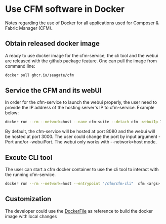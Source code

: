 # Use CFM software in Docker

Notes regarding the use of Docker for all applications used for Composer & Fabric Manager (CFM).

## Obtain released docker image

A ready to use docker image for the cfm-service, the cli tool and the webui are released with the github package feature. One can pull the image from command line:  

```bash
docker pull ghcr.io/seagate/cfm
```

## Service the CFM and its webUI

In order for the cfm-service to launch the webui properly, the user need to provide the IP address of the hosting server's IP to cfm-service. Example below:  

```bash
docker run --rm --network=host --name cfm-suite --detach cfm -webuiIp 1xx.xxx.xxx.xxx -verbosity 4
```

By default, the cfm-service will be hosted at port 8080 and the webui will be hosted at port 3000. The user could change the port by input argument -Port and/or -webuiPort. The webui only works with --network=host mode.  

## Excute CLI tool

The user can start a cfm docker container to use the cli tool to interact with the running cfm-service.

```bash
docker run --rm --network=host --entrypoint "/cfm/cfm-cli"  cfm <args>
```

## Customization

The developer could use the [DockerFile](../docker/Dockerfile) as reference to build the docker image with local changes
